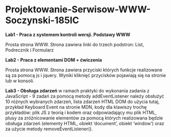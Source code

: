 # Projektowanie-Serwisow-WWW-Soczynski-185IC
 
**Lab1 - Praca z systemem kontroli wersji. Podstawy WWW**

Prosta strona WWW. Strona zawiera linki do trzech podstron: List, Podrecznik i Formularz

**Lab2 - Praca z elementami DOM + ćwiczenia**

Prosta strona WWW. Strona zawiera przyciski których funkcje realizowane są za pomocą js i jquery. Wyniki kliknięć przycisków pojawiają się na stronie lub w konsoli.

**Lab3 - Obsługa zdarzeń**
w ramach praktyki do wykonania zadania z JavaScript - 9 zadań
za pomocą metody addEventListener należy obsłużyć 10 różnych wybranych zdarzeń,
lista zdarzeń HTML DOM do użycia tutaj,
przykład Keyboard Event na stronie MDN,
kody dla klawiszy
trochę przykładów: plik JS z teorią i kodem oraz odpowiadający mu plik HTML,
plusy za zróżnicowanie elementów za pomocą których realizowana będzie obsługa zdarzeń (elementy HTML, obiekt ‘document’, obiekt ‘window’) oraz za użycie metody removeEventListener().